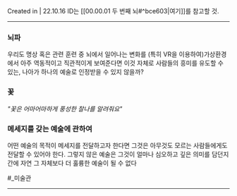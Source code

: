 Created in | 22.10.16
ID는 [[00.00.01 두 번째 뇌#^bce603|여기]]를 참고할 것.

---

### 뇌파
우리도 명상 혹은 관련 훈련 중 뇌에서 일어나는 변화를 (특히 VR을 이용하여)가상환경에서 아주 역동적이고 직관적이게 보여준다면 이것 자체로 사람들의 흥미를 유도할 수 있는, 나아가 하나의 예술로 인정받을 수 있지 않을까?

### 꽃
*"꽃은 어마어마하게 풍성한 찰나를 알려줘요"*

### 메세지를 갖는 예술에 관하여
어떤 예술의 목적이 메세지를 전달하고자 한다면 그것은 아무것도 모르는 사람들에게도 전달할 수 있어야 한다. 그렇지 않은 예술은 그것이 얼마나 심오하고 깊은 의미를 담던지 간에 자연 그 자체보다 더 훌륭한 예술이 될 수 없다

#_미술관

---
